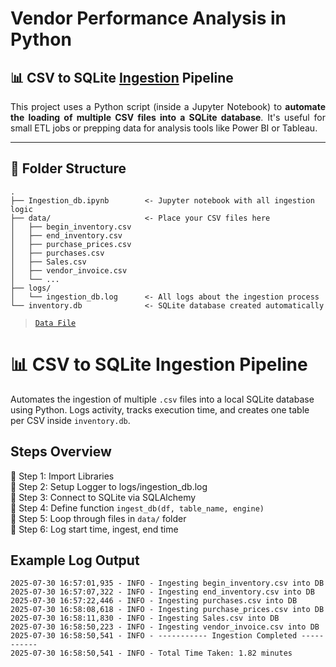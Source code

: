# Vendor Performance Analysis in Python

## 📊 CSV to SQLite [Ingestion](Ingestion.md) Pipeline

<p align='justify'>
This project uses a Python script (inside a Jupyter Notebook) to <strong>automate the loading of multiple CSV files into a SQLite database</strong>. It's useful for small ETL jobs or prepping data for analysis tools like Power BI or Tableau.
</p>

---

## 📁 Folder Structure

```plaintext
.
├── Ingestion_db.ipynb        <- Jupyter notebook with all ingestion logic
├── data/                     <- Place your CSV files here
│   ├── begin_inventory.csv
│   ├── end_inventory.csv
│   ├── purchase_prices.csv
│   ├── purchases.csv
│   ├── Sales.csv
│   ├── vendor_invoice.csv
│   └── ...
├── logs/
│   └── ingestion_db.log      <- All logs about the ingestion process
└── inventory.db              <- SQLite database created automatically

```
> [`Data File`](https://github.com/Shivs0147/Vendor-Performance-Analysis-in-Python/releases/download/v1.0.0/data.zip)

# 📊 CSV to SQLite Ingestion Pipeline

Automates the ingestion of multiple `.csv` files into a local SQLite database using Python. Logs activity, tracks execution time, and creates one table per CSV inside `inventory.db`.

## Steps Overview

🔹 Step 1: Import Libraries  
🔹 Step 2: Setup Logger to logs/ingestion_db.log  
🔹 Step 3: Connect to SQLite via SQLAlchemy  
🔹 Step 4: Define function `ingest_db(df, table_name, engine)`  
🔹 Step 5: Loop through files in `data/` folder  
🔹 Step 6: Log start time, ingest, end time

## Example Log Output

```
2025-07-30 16:57:01,935 - INFO - Ingesting begin_inventory.csv into DB
2025-07-30 16:57:07,322 - INFO - Ingesting end_inventory.csv into DB
2025-07-30 16:57:22,446 - INFO - Ingesting purchases.csv into DB
2025-07-30 16:58:08,618 - INFO - Ingesting purchase_prices.csv into DB
2025-07-30 16:58:11,830 - INFO - Ingesting Sales.csv into DB
2025-07-30 16:58:50,223 - INFO - Ingesting vendor_invoice.csv into DB
2025-07-30 16:58:50,541 - INFO - ----------- Ingestion Completed -----------
2025-07-30 16:58:50,541 - INFO - Total Time Taken: 1.82 minutes
```
